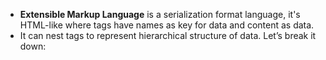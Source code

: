 - **Extensible Markup Language** is a serialization format language, it's HTML-like where tags have names as key for data and content as data.
- It can nest tags to represent hierarchical structure of data.
Let’s break it down:
